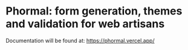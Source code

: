 # Phormal: form generation, themes and validation for web artisans

Documentation will be found at: https://phormal.vercel.app/